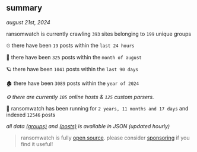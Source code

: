 
## summary
_august 21st, 2024_

ransomwatch is currently crawling `393` sites belonging to `199` unique groups

⏲ there have been `19` posts within the `last 24 hours`

🦈 there have been `325` posts within the `month of august`

🪐 there have been `1041` posts within the `last 90 days`

🏚 there have been `3089` posts within the `year of 2024`

_⚙️ there are currently `105` online hosts & `125` custom parsers._

🦕 ransomwatch has been running for `2 years, 11 months and 17 days` and indexed `12546` posts

_all data  [(groups)](http://ransomwhat.telemetry.ltd/groups) and [(posts)](http://ransomwhat.telemetry.ltd/posts) is available in JSON (updated hourly)_

> ransomwatch is fully [open source](https://github.com/joshhighet/ransomwatch#ransomwatch--). please consider [sponsoring](https://github.com/sponsors/joshhighet) if you find it useful!
